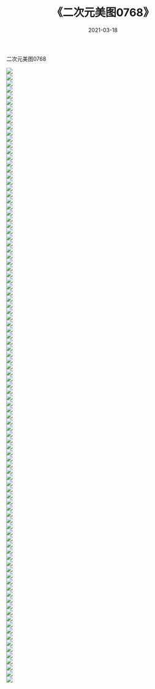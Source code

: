 ﻿---
layout: post
title:  《二次元美图0768》
date:   2021-03-18
img: http://imgx.orgx.ga/二次元/2021/二次元美图0768/000.jpg
categories: [美女, 清纯, 唯美]
---

二次元美图0768

 ![](http://imgx.orgx.ga/二次元/2021/二次元美图0768/001.png) <br>![](http://imgx.orgx.ga/二次元/2021/二次元美图0768/002.png) <br>![](http://imgx.orgx.ga/二次元/2021/二次元美图0768/003.png) <br>![](http://imgx.orgx.ga/二次元/2021/二次元美图0768/004.png) <br>![](http://imgx.orgx.ga/二次元/2021/二次元美图0768/005.png) <br>![](http://imgx.orgx.ga/二次元/2021/二次元美图0768/006.png) <br>![](http://imgx.orgx.ga/二次元/2021/二次元美图0768/007.png) <br>![](http://imgx.orgx.ga/二次元/2021/二次元美图0768/008.png) <br>![](http://imgx.orgx.ga/二次元/2021/二次元美图0768/009.png) <br>![](http://imgx.orgx.ga/二次元/2021/二次元美图0768/010.png) <br>![](http://imgx.orgx.ga/二次元/2021/二次元美图0768/011.png) <br>![](http://imgx.orgx.ga/二次元/2021/二次元美图0768/012.png) <br>![](http://imgx.orgx.ga/二次元/2021/二次元美图0768/013.png) <br>![](http://imgx.orgx.ga/二次元/2021/二次元美图0768/014.png) <br>![](http://imgx.orgx.ga/二次元/2021/二次元美图0768/015.png) <br>![](http://imgx.orgx.ga/二次元/2021/二次元美图0768/016.png) <br>![](http://imgx.orgx.ga/二次元/2021/二次元美图0768/017.png) <br>![](http://imgx.orgx.ga/二次元/2021/二次元美图0768/018.png) <br>![](http://imgx.orgx.ga/二次元/2021/二次元美图0768/019.png) <br>![](http://imgx.orgx.ga/二次元/2021/二次元美图0768/020.png) <br>![](http://imgx.orgx.ga/二次元/2021/二次元美图0768/021.png) <br>![](http://imgx.orgx.ga/二次元/2021/二次元美图0768/022.png) <br>![](http://imgx.orgx.ga/二次元/2021/二次元美图0768/023.png) <br>![](http://imgx.orgx.ga/二次元/2021/二次元美图0768/024.png) <br>![](http://imgx.orgx.ga/二次元/2021/二次元美图0768/025.png) <br>![](http://imgx.orgx.ga/二次元/2021/二次元美图0768/026.png) <br>![](http://imgx.orgx.ga/二次元/2021/二次元美图0768/027.png) <br>![](http://imgx.orgx.ga/二次元/2021/二次元美图0768/028.png) <br>![](http://imgx.orgx.ga/二次元/2021/二次元美图0768/029.png) <br>![](http://imgx.orgx.ga/二次元/2021/二次元美图0768/030.png) <br>![](http://imgx.orgx.ga/二次元/2021/二次元美图0768/031.png) <br>![](http://imgx.orgx.ga/二次元/2021/二次元美图0768/032.png) <br>![](http://imgx.orgx.ga/二次元/2021/二次元美图0768/033.png) <br>![](http://imgx.orgx.ga/二次元/2021/二次元美图0768/034.png) <br>![](http://imgx.orgx.ga/二次元/2021/二次元美图0768/035.png) <br>![](http://imgx.orgx.ga/二次元/2021/二次元美图0768/036.png) <br>![](http://imgx.orgx.ga/二次元/2021/二次元美图0768/037.png) <br>![](http://imgx.orgx.ga/二次元/2021/二次元美图0768/038.png) <br>![](http://imgx.orgx.ga/二次元/2021/二次元美图0768/039.png) <br>![](http://imgx.orgx.ga/二次元/2021/二次元美图0768/040.png) <br>![](http://imgx.orgx.ga/二次元/2021/二次元美图0768/041.png) <br>![](http://imgx.orgx.ga/二次元/2021/二次元美图0768/042.png) <br>![](http://imgx.orgx.ga/二次元/2021/二次元美图0768/043.png) <br>![](http://imgx.orgx.ga/二次元/2021/二次元美图0768/044.png) <br>![](http://imgx.orgx.ga/二次元/2021/二次元美图0768/045.png) <br>![](http://imgx.orgx.ga/二次元/2021/二次元美图0768/046.png) <br>![](http://imgx.orgx.ga/二次元/2021/二次元美图0768/047.png) <br>![](http://imgx.orgx.ga/二次元/2021/二次元美图0768/048.png) <br>![](http://imgx.orgx.ga/二次元/2021/二次元美图0768/049.png) <br>![](http://imgx.orgx.ga/二次元/2021/二次元美图0768/050.png) <br>![](http://imgx.orgx.ga/二次元/2021/二次元美图0768/051.png) <br>![](http://imgx.orgx.ga/二次元/2021/二次元美图0768/052.png) <br>![](http://imgx.orgx.ga/二次元/2021/二次元美图0768/053.png) <br>![](http://imgx.orgx.ga/二次元/2021/二次元美图0768/054.png) <br>![](http://imgx.orgx.ga/二次元/2021/二次元美图0768/055.png) <br>![](http://imgx.orgx.ga/二次元/2021/二次元美图0768/056.png) <br>![](http://imgx.orgx.ga/二次元/2021/二次元美图0768/057.png) <br>![](http://imgx.orgx.ga/二次元/2021/二次元美图0768/058.png) <br>![](http://imgx.orgx.ga/二次元/2021/二次元美图0768/059.png) <br>![](http://imgx.orgx.ga/二次元/2021/二次元美图0768/060.png) <br>![](http://imgx.orgx.ga/二次元/2021/二次元美图0768/061.png) <br>![](http://imgx.orgx.ga/二次元/2021/二次元美图0768/062.png) <br>![](http://imgx.orgx.ga/二次元/2021/二次元美图0768/063.png) <br>![](http://imgx.orgx.ga/二次元/2021/二次元美图0768/064.png) <br>![](http://imgx.orgx.ga/二次元/2021/二次元美图0768/065.png) <br>![](http://imgx.orgx.ga/二次元/2021/二次元美图0768/066.png) <br>![](http://imgx.orgx.ga/二次元/2021/二次元美图0768/067.png) <br>![](http://imgx.orgx.ga/二次元/2021/二次元美图0768/068.png) <br>![](http://imgx.orgx.ga/二次元/2021/二次元美图0768/069.png) <br>![](http://imgx.orgx.ga/二次元/2021/二次元美图0768/070.png) <br>![](http://imgx.orgx.ga/二次元/2021/二次元美图0768/071.png) <br>![](http://imgx.orgx.ga/二次元/2021/二次元美图0768/072.png) <br>![](http://imgx.orgx.ga/二次元/2021/二次元美图0768/073.png) <br>![](http://imgx.orgx.ga/二次元/2021/二次元美图0768/074.png) <br>![](http://imgx.orgx.ga/二次元/2021/二次元美图0768/075.png) <br>![](http://imgx.orgx.ga/二次元/2021/二次元美图0768/076.png) <br>![](http://imgx.orgx.ga/二次元/2021/二次元美图0768/077.png) <br>![](http://imgx.orgx.ga/二次元/2021/二次元美图0768/078.png) <br>![](http://imgx.orgx.ga/二次元/2021/二次元美图0768/079.png) <br>![](http://imgx.orgx.ga/二次元/2021/二次元美图0768/080.png) <br>![](http://imgx.orgx.ga/二次元/2021/二次元美图0768/081.png) <br>![](http://imgx.orgx.ga/二次元/2021/二次元美图0768/082.png) <br>![](http://imgx.orgx.ga/二次元/2021/二次元美图0768/083.png) <br>![](http://imgx.orgx.ga/二次元/2021/二次元美图0768/084.png) <br>![](http://imgx.orgx.ga/二次元/2021/二次元美图0768/085.png) <br>![](http://imgx.orgx.ga/二次元/2021/二次元美图0768/086.png) <br>![](http://imgx.orgx.ga/二次元/2021/二次元美图0768/087.png) <br>![](http://imgx.orgx.ga/二次元/2021/二次元美图0768/088.png) <br>![](http://imgx.orgx.ga/二次元/2021/二次元美图0768/089.png) <br>![](http://imgx.orgx.ga/二次元/2021/二次元美图0768/090.png) <br>![](http://imgx.orgx.ga/二次元/2021/二次元美图0768/091.png) <br>![](http://imgx.orgx.ga/二次元/2021/二次元美图0768/092.png) <br>![](http://imgx.orgx.ga/二次元/2021/二次元美图0768/093.png) <br>![](http://imgx.orgx.ga/二次元/2021/二次元美图0768/094.png) <br>![](http://imgx.orgx.ga/二次元/2021/二次元美图0768/095.png) <br>![](http://imgx.orgx.ga/二次元/2021/二次元美图0768/096.png) <br>![](http://imgx.orgx.ga/二次元/2021/二次元美图0768/097.png) <br>![](http://imgx.orgx.ga/二次元/2021/二次元美图0768/098.png) <br>![](http://imgx.orgx.ga/二次元/2021/二次元美图0768/099.png) <br>![](http://imgx.orgx.ga/二次元/2021/二次元美图0768/100.png) <br>